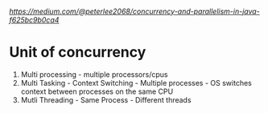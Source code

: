 ###### https://medium.com/@peterlee2068/concurrency-and-parallelism-in-java-f625bc9b0ca4

# Unit of concurrency

1. Multi processing - multiple processors/cpus
2. Multi Tasking - Context Switching - Multiple processes - OS switches context between processes on the same CPU
3. Mutli Threading - Same Process - Different threads
